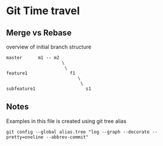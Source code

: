 # Git Time travel



## Merge vs Rebase
overview of initial branch  structure
```
master      m1 -- m2
                     \
                      \
feature1                f1
                           \
                            \
subfeature1                   s1
```
## Notes
Examples in this file is created using git tree alias
```
git config --global alias.tree "log --graph --decorate --pretty=oneline --abbrev-commit"
```
